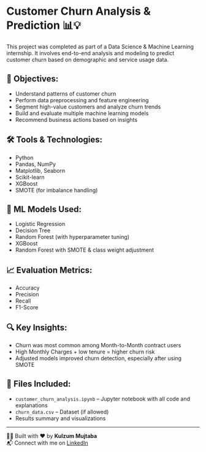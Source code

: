 # Customer Churn Analysis & Prediction 📊💡

This project was completed as part of a Data Science & Machine Learning internship. It involves end-to-end analysis and modeling to predict customer churn based on demographic and service usage data.

## 📌 Objectives:
- Understand patterns of customer churn
- Perform data preprocessing and feature engineering
- Segment high-value customers and analyze churn trends
- Build and evaluate multiple machine learning models
- Recommend business actions based on insights

## 🛠 Tools & Technologies:
- Python
- Pandas, NumPy
- Matplotlib, Seaborn
- Scikit-learn
- XGBoost
- SMOTE (for imbalance handling)

## 🧠 ML Models Used:
- Logistic Regression
- Decision Tree
- Random Forest (with hyperparameter tuning)
- XGBoost
- Random Forest with SMOTE & class weight adjustment

## 📈 Evaluation Metrics:
- Accuracy
- Precision
- Recall
- F1-Score

## 🔍 Key Insights:
- Churn was most common among Month-to-Month contract users
- High Monthly Charges + low tenure = higher churn risk
- Adjusted models improved churn detection, especially after using SMOTE

## 📁 Files Included:
- `customer_churn_analysis.ipynb` – Jupyter notebook with all code and explanations
- `churn_data.csv` – Dataset (if allowed)
- Results summary and visualizations

---

👩‍💻 Built with ❤️ by **Kulzum Mujtaba**  
📬 Connect with me on [LinkedIn](https://www.linkedin.com/in/Kulzum624)

